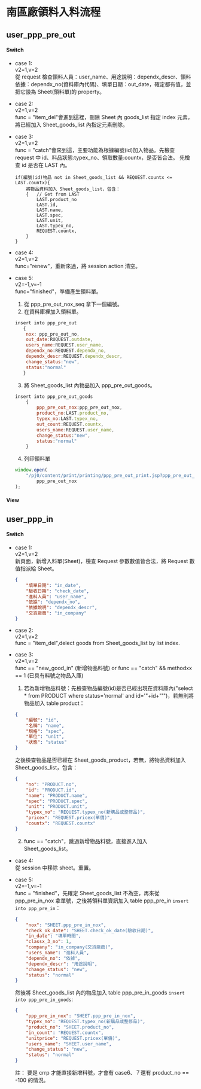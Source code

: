# 南區廠領料入料流程

## user_ppp_pre_out

#### Switch

-   case 1:<br>v2=1,v=2<br>
    從 request 檢查領料人員：user_name、用途說明：dependx_descr、領料依據：dependx_no(資料庫內代碼)、填單日期：out_date，確定都有值，並把它設為 Sheet(領料單)的 property。

-   case 2:<br>v2=1,v=2<br>
    func = "item_del"會進到這裡，刪除 Sheet 內 goods_list 指定 index
    元素，將已經加入 Sheet_goods_list 內指定元素刪除。

-   case 3:<br>v2=1,v=2<br>
    func = "catch"會來到這，主要功能為根據編號(id)加入物品。先檢查 request 中 id、料品狀態:typex_no、領取數量:countx，是否皆合法。
    先檢查 id 是否在 LAST 內。
    ```
    if(編號(id)物品 not in Sheet_goods_list && REQUEST.countx <= LAST.countx){
        將物品資料加入 Sheet_goods_list，包含：
        {   // Get from LAST
            LAST.product_no
            LAST.id,
            LAST.name,
            LAST.spec,
            LAST.unit,
            LAST.typex_no,
            REQUEST.countx,
        }
    }
    ```
-   case 4:<br>v2=1,v=2<br>
    func="renew"，重新來過，將 session action 清空。

-   case 5:<br>v2=-1,v=-1<br>
    func="finished"，準備產生領料單。


    1. 從 ppp_pre_out_nox_seq 拿下一個編號。
    2. 在資料庫裡加入領料單。

    ```javascript
    insert into ppp_pre_out
       {
        nox: ppp_pre_out_no,
        out_date:RUQUEST.outdate,
        users_name:REQUEST.user_name,
        dependx_no:REQUEST.dependx_no,
        dependx_descr:REQUEST.dependx_descr,
        change_status:"new",
        status:"normal"
       }
    ```

    3. 將 Sheet_goods_list 內物品加入 ppp_pre_out_goods。

    ```javascript
    insert into ppp_pre_out_goods
        {
            ppp_pre_out_nox:ppp_pre_out_nox,
            product_no:LAST.product_no,
            typex_no:LAST.typex_no,
            out_count:REQUEST.countx,
            users_name:REQUEST.user_name,
            change_status:"new",
            status:"normal"
        }
    ```

    4. 列印領料單

    ```javascript
    window.open(
        "/pj0/content/print/printing/ppp_pre_out_print.jsp?ppp_pre_out_nox=" +
            ppp_pre_out_nox
    );
    ```

#### View

## user_ppp_in

#### Switch

-   case 1: <br>v2=1,v=2<br>
    新頁面，新增入料單(Sheet)，檢查 Request 參數數值皆合法，將 Request 數值指派給 Sheet。
    ```json
    {
        "填單日期": "in_date",
        "驗收日期": "check_date",
        "進料人員": "user_name",
        "依據": "dependx_no",
        "依據說明": "dependx_descr",
        "交貨廠商": "in_company"
    }
    ```
-   case 2:<br>v2=1,v=2<br>
    func = "item_del",delect goods from Sheet_goods_list by list index.

-   case 3:<br>v2=1,v=2<br>
    func == "new_good_in" (新增物品料號) or func == "catch" && methodxx == 1 (已具有料號之物品入庫)

    1.  若為新增物品料號：先檢查物品編號(id)是否已經出現在資料庫內("select \* from PRODUCT where status='normal' and id='"+id+"'")，若無則將物品加入 table product：

    ```json
    {
        "編號": "id",
        "名稱": "name",
        "規格": "spec",
        "單位": "unit",
        "狀態": "status"
    }
    ```

    之後檢查物品是否已經在 Sheet_goods_product，若無，將物品資料加入 Sheet_goods_list，包含：

    ```json
    {
        "no": "PRODUCT.no",
        "id": "PRODUCT.id",
        "name": "PRODUCT.name",
        "spec": "PRODUCT.spec",
        "unit": "PRODUCT.unit",
        "typex_no": "REQUEST.typex_no(新購品或整修品)",
        "pricex": "REQUEST.pricex(單價)",
        "countx": "REQUEST.countx"
    }
    ```

    2. func == "catch"，跳過新增物品料號，直接進入加入 Sheet_goods_list。

-   case 4: <br>從 session 中移除 sheet。重置。

-   case 5: <br>v2=-1,v=-1<br>
    func = "finished"，先確定 Sheet_goods_list 不為空，再來從 ppp_pre_in_nox 拿單號，之後將領料單資訊加入 table ppp_pre_in `insert into ppp_pre_in`：
    ```json
    {
        "nox": "SHEET.ppp_pre_in_nox",
        "check_ok_date": "SHEET.check_ok_date(驗收日期)",
        "in_date": "填單時間",
        "classx_3_no": 1,
        "company": "in_company(交貨廠商)",
        "users_name": "進料人員",
        "dependx_no": "依據",
        "dependx_descr": "用途說明",
        "change_status": "new",
        "status": "normal"
    }
    ```
    然後將 Sheet_goods_list 內的物品加入 table ppp_pre_in_goods `insert into ppp_pre_in_goods`:
    ```json
    {
        "ppp_pre_in_nox": "SHEET.ppp_pre_in_nox",
        "typex_no": "REQUEST.typex_no(新購品或整修品)",
        "product_no": "SHEET.product_no",
        "in_count": "REQUEST.countx",
        "unitprice": "REQUEST.pricex(單價)",
        "users_name": "SHEET.user_name",
        "change_status": "new",
        "status": "normal"
    }
    ```
    註：
    要是 crrp 才能直接新增料號，才會有 case6、７還有 product_no == -100 的情況。
